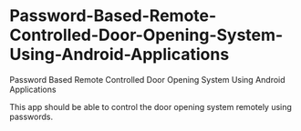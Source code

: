 # Password-Based-Remote-Controlled-Door-Opening-System-Using-Android-Applications
Password Based Remote Controlled Door Opening System Using Android Applications


This app should be able to control the door opening system remotely using passwords.
